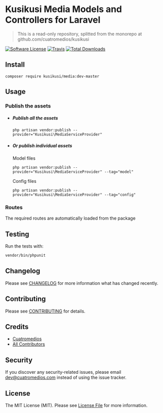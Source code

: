 # Kusikusi Media Models and Controllers for Laravel
> This is a read-only repository, splitted from the monorepo at github.com/cuatromedios/kusikusi

[![Software License](https://img.shields.io/badge/license-MIT-brightgreen.svg?style=flat-square)](LICENSE.md)
[![Travis](https://img.shields.io/travis/kusikusi/media.svg?style=flat-square)]()
[![Total Downloads](https://img.shields.io/packagist/dt/kusikusi/media.svg?style=flat-square)](https://packagist.org/packages/kusikusi/media)

## Install
```
composer require kusikusi/media:dev-master
```

## Usage
### Publish the assets
- ##### Publish all the assets

  ```shell
  php artisan vendor:publish --provider="Kusikusi\MediaServiceProvider"
  ```

- ##### Or publish individual assets

  Model files
  ```shell
  php artisan vendor:publish --provider="Kusikusi\MediaServiceProvider" --tag="model"
  ```
 
  Config files
  ```shell
  php artisan vendor:publish --provider="Kusikusi\MediaServiceProvider" --tag="config"
  ```

### Routes
The required routes are automatically loaded from the package

## Testing
Run the tests with:

``` bash
vendor/bin/phpunit
```

## Changelog
Please see [CHANGELOG](CHANGELOG.md) for more information what has changed recently.

## Contributing
Please see [CONTRIBUTING](CONTRIBUTING.md) for details.

## Credits

- [Cuatromedios](https://github.com/kusikusi)
- [All Contributors](https://github.com/kusikusi/media/contributors)

## Security
If you discover any security-related issues, please email dev@cuatromedios.com instead of using the issue tracker.

## License
The MIT License (MIT). Please see [License File](/LICENSE.md) for more information.
